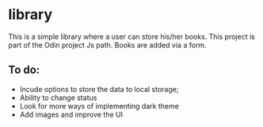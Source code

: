 # library
This is a simple library where a user can store his/her books. This project is part of the Odin project Js path.
Books are added via a form.

## To do: 
   * Incude options to store the data to local storage;
   * Ability to change status
   * Look for more ways of implementing dark theme
   * Add images and improve the UI
   
  
